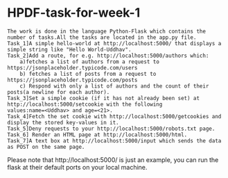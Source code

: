 # HPDF-task-for-week-1		
	The work is done in the language Python-Flask which contains the number of tasks.All the tasks are located in the app.py file.
	Task_1]A simple hello-world at http://localhost:5000/ that displays a simple string like "Hello World-Uddhav".
	Task_2]Add a route, for e.g. http://localhost:5000/authors which: 		
		a)fetches a list of authors from a request to  https://jsonplaceholder.typicode.com/users
      	b) fetches a list of posts from a request to https://jsonplaceholder.typicode.com/posts
       	c) Respond with only a list of authors and the count of their posts(a newline for each author).
	Task_3]Set a simple cookie (if it has not already been set) at http://localhost:5000/setcookie with the following 		   	 values:name=<Uddhav> and age=<21>.
	Task_4]Fetch the set cookie with http://localhost:5000/getcookies and display the stored key-values in it.
	Task_5]Deny requests to your http://localhost:5000/robots.txt page. 
	Task_6] Render an HTML page at http://localhost:5000/html.
	Task_7]A text box at http://localhost:5000/input which sends the data as POST on the same page.
	
Please note that http://localhost:5000/ is just an example, you can run the flask at their default ports on your local machine. 
